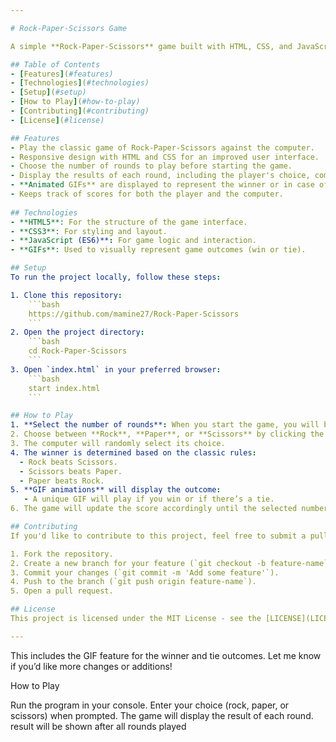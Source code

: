 ```yaml
---

# Rock-Paper-Scissors Game

A simple **Rock-Paper-Scissors** game built with HTML, CSS, and JavaScript. This game allows users to play against the computer, with a graphical user interface to enhance the experience.

## Table of Contents
- [Features](#features)
- [Technologies](#technologies)
- [Setup](#setup)
- [How to Play](#how-to-play)
- [Contributing](#contributing)
- [License](#license)

## Features
- Play the classic game of Rock-Paper-Scissors against the computer.
- Responsive design with HTML and CSS for an improved user interface.
- Choose the number of rounds to play before starting the game.
- Display the results of each round, including the player's choice, computer's choice, and the outcome.
- **Animated GIFs** are displayed to represent the winner or in case of a tie.
- Keeps track of scores for both the player and the computer.
  
## Technologies
- **HTML5**: For the structure of the game interface.
- **CSS3**: For styling and layout.
- **JavaScript (ES6)**: For game logic and interaction.
- **GIFs**: Used to visually represent game outcomes (win or tie).

## Setup
To run the project locally, follow these steps:

1. Clone this repository:
    ```bash
    https://github.com/mamine27/Rock-Paper-Scissors
    ```
2. Open the project directory:
    ```bash
    cd Rock-Paper-Scissors
    ```
3. Open `index.html` in your preferred browser:
    ```bash
    start index.html
    ```

## How to Play
1. **Select the number of rounds**: When you start the game, you will be prompted to choose how many rounds you want to play.
2. Choose between **Rock**, **Paper**, or **Scissors** by clicking the respective button.
3. The computer will randomly select its choice.
4. The winner is determined based on the classic rules:
  - Rock beats Scissors.
  - Scissors beats Paper.
  - Paper beats Rock.
5. **GIF animations** will display the outcome:
   - A unique GIF will play if you win or if there’s a tie.
6. The game will update the score accordingly until the selected number of rounds is complete.

## Contributing
If you'd like to contribute to this project, feel free to submit a pull request or open an issue for discussion.

1. Fork the repository.
2. Create a new branch for your feature (`git checkout -b feature-name`).
3. Commit your changes (`git commit -m 'Add some feature'`).
4. Push to the branch (`git push origin feature-name`).
5. Open a pull request.

## License
This project is licensed under the MIT License - see the [LICENSE](LICENSE) file for details.

---
```


This includes the GIF feature for the winner and tie outcomes. Let me know if you’d like more changes or additions!

How to Play

Run the program in your console.
Enter your choice (rock, paper, or scissors) when prompted.
The game will display the result of each round.
result will be shown after all rounds played
